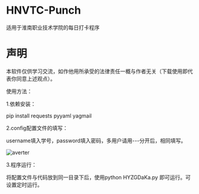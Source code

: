 # HNVTC-Punch
适用于淮南职业技术学院的每日打卡程序

# 声明

本软件仅供学习交流，如作他用所承受的法律责任一概与作者无关（下载使用即代表你同意上述观点）。



使用方法：

1.依赖安装：

pip install requests pyyaml yagmail


2.config配置文件的填写：

username填入学号，password填入密码，多用户请用---分开后，相同填写。

![averter](https://img-blog.csdnimg.cn/6326eca3beec4e729d604ebff2a546a8.png)


3.程序运行：

将配置文件与代码放到同一目录下后，使用python HYZGDaKa.py 即可运行。可设置定时运行。
